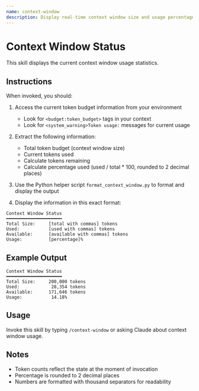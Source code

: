 ```yaml
---
name: context-window
description: Display real-time context window size and usage percentage information to help monitor token consumption
---
```


# Context Window Status

This skill displays the current context window usage statistics.

## Instructions

When invoked, you should:

1. Access the current token budget information from your environment
   - Look for `<budget:token_budget>` tags in your context
   - Look for `<system_warning>Token usage:` messages for current usage

2. Extract the following information:
   - Total token budget (context window size)
   - Current tokens used
   - Calculate tokens remaining
   - Calculate percentage used (used / total * 100, rounded to 2 decimal places)

3. Use the Python helper script `format_context_window.py` to format and display the output

4. Display the information in this exact format:

```
Context Window Status
━━━━━━━━━━━━━━━━━━━━━
Total Size:     [total with commas] tokens
Used:           [used with commas] tokens
Available:      [available with commas] tokens
Usage:          [percentage]%
```

## Example Output

```
Context Window Status
━━━━━━━━━━━━━━━━━━━━━
Total Size:     200,000 tokens
Used:            28,354 tokens
Available:      171,646 tokens
Usage:           14.18%
```

## Usage

Invoke this skill by typing `/context-window` or asking Claude about context window usage.

## Notes

- Token counts reflect the state at the moment of invocation
- Percentage is rounded to 2 decimal places
- Numbers are formatted with thousand separators for readability
